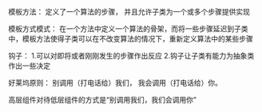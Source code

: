 模板方法：
定义了一个算法的步骤，
并且允许子类为一个或多个步骤提供实现


模板方式模式：
在一个方法中定义一个算法的骨架，而将一些步骤延迟到子类中，模板方法使得子类可以在不改变算法的情况下，重新定义算法中的某些步骤

钩子：
1.可以对即将或者刚刚发生的步骤作出反应
2.钩子让子类有能力为抽象类作出一些决定

好莱坞原则：
别调用（打电话给）我们，
我会调用（打电话给）你。

高层组件对待低层组件的方式是“别调用我们，我们会调用你”

